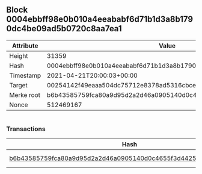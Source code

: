 ## Block 0004ebbff98e0b010a4eeababf6d71b1d3a8b1790dc4be09ad5b0720c8aa7ea1

Attribute | Value
--- | ---
Height | 31359
Hash | 0004ebbff98e0b010a4eeababf6d71b1d3a8b1790dc4be09ad5b0720c8aa7ea1
Timestamp | 2021-04-21T20:00:03+00:00
Target | 00254142f49eaaa504dc75712e8378ad5316cbcead634704b3734b6271167cc4
Merke root | b6b43585759fca80a9d95d2a2d46a0905140d0c4655f3d44252088bd7e137d71
Nonce | 512469167

```

```

### Transactions

Hash | Amount
--- | ---
[b6b43585759fca80a9d95d2a2d46a0905140d0c4655f3d44252088bd7e137d71](b6b43585759fca80a9d95d2a2d46a0905140d0c4655f3d44252088bd7e137d71.md) | 10.00000000 SKEPTI 
